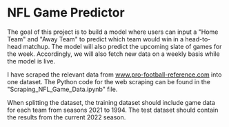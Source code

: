 # NFL Game Predictor

The goal of this project is to build a model where users can input a "Home Team" and "Away Team" to predict which team would win in a head-to-head matchup. The model will also predict the upcoming slate of games for the week. Accordingly, we will also fetch new data on a weekly basis while the model is live.  

I have scraped the relevant data from www.pro-football-reference.com into one dataset. The Python code for the web scraping can be found in the "Scraping_NFL_Game_Data.ipynb" file.

When splitting the dataset, the training dataset should include game data for each team from seasons 2021 to 1994. The test dataset should contain the results from the current 2022 season. 
